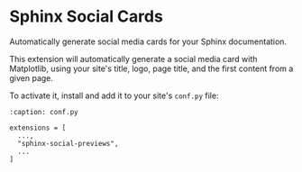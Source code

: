# Sphinx Social Cards

Automatically generate social media cards for your Sphinx documentation.

This extension will automatically generate a social media card with Matplotlib, using your site's title, logo, page title, and the first content from a given page.

To activate it, install and add it to your site's `conf.py` file:

```{code-block} python
:caption: conf.py

extensions = [
  ...,
  "sphinx-social-previews",
  ...
]
```
